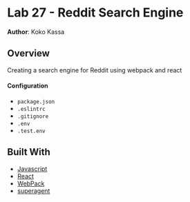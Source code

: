 # Lab 27 - Reddit Search Engine

**Author**: Koko Kassa

## Overview
Creating a search engine for Reddit using webpack and react

#### Configuration
* `package.json`
* `.eslintrc`
* `.gitignore`
* `.env`
* `.test.env`

## Built With
* [Javascript](https://www.javascript.com/)
* [React](https://reactjs.org/)
* [WebPack](https://webpack.js.org/)
* [superagent](https://www.npmjs.com/package/superagentr])
